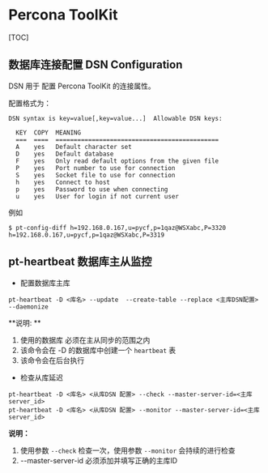 # Percona ToolKit

[TOC]



## 数据库连接配置 DSN Configuration

DSN 用于 配置 Percona ToolKit 的连接属性。

配置格式为：

```
DSN syntax is key=value[,key=value...]  Allowable DSN keys:

  KEY  COPY  MEANING
  ===  ====  =============================================
  A    yes   Default character set
  D    yes   Default database
  F    yes   Only read default options from the given file
  P    yes   Port number to use for connection
  S    yes   Socket file to use for connection
  h    yes   Connect to host
  p    yes   Password to use when connecting
  u    yes   User for login if not current user
```

例如

```
$ pt-config-diff h=192.168.0.167,u=pycf,p=1qaz@WSXabc,P=3320 h=192.168.0.167,u=pycf,p=1qaz@WSXabc,P=3319
```



 ## pt-heartbeat  数据库主从监控

- 配置数据库主库

```
pt-heartbeat -D <库名> --update  --create-table --replace <主库DSN配置> --daemonize
```

**说明: **

1. 使用的数据库 必须在主从同步的范围之内
2. 该命令会在 -D 的数据库中创建一个  `heartbeat` 表
3. 该命令会在后台执行

- 检查从库延迟

```
pt-heartbeat -D <库名> <从库DSN 配置> --check --master-server-id=<主库server_id>
pt-heartbeat -D <库名> <从库DSN 配置> --monitor --master-server-id=<主库server_id>
```

**说明：**

1. 使用参数 `--check` 检查一次，使用参数 `--monitor` 会持续的进行检查
2. --master-server-id 必须添加并填写正确的主库ID